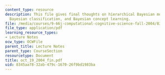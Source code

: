 ```yaml
---
content_type: resource
description: This file gives final thoughts on hierarchical Bayesian models and MCMC,
  Bayesian classification, and Bayesian concept learning.
file: /media/courses/9-66j-computational-cognitive-science-fall-2004/8345aa7832ab479c167026f9bd1983ba_oct_19_2004_fin.pdf
file_type: application/pdf
learning_resource_types:
- Lecture Notes
ocw_type: OCWFile
parent_title: Lecture Notes
parent_type: CourseSection
resourcetype: Document
title: oct_19_2004_fin.pdf
uid: 8345aa78-32ab-479c-1670-26f9bd1983ba
---
```

